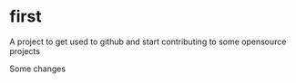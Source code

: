 # first

A project to get used to github and start contributing to some opensource projects

Some changes
